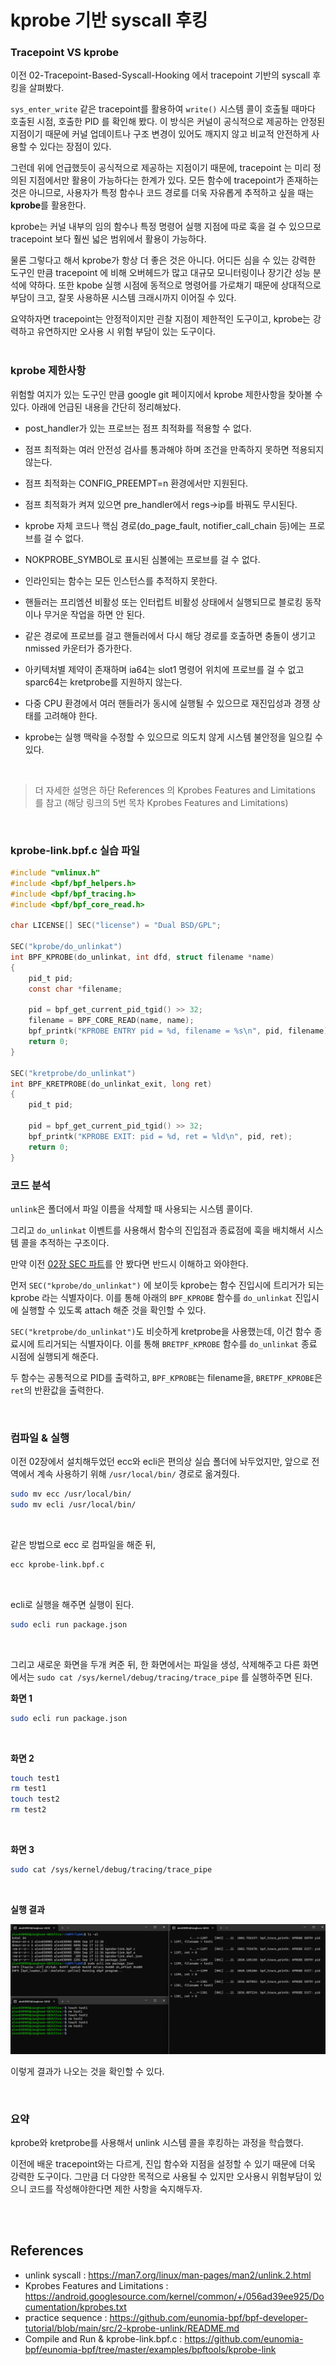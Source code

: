 # kprobe 기반 syscall 후킹

### Tracepoint VS kprobe

이전 02-Tracepoint-Based-Syscall-Hooking 에서 tracepoint 기반의 syscall 후킹을 살펴봤다.  

`sys_enter_write` 같은 tracepoint를 활용하여 `write()` 시스템 콜이 호출될 때마다 호출된 시점, 호출한 PID 를 확인해 봤다. 이 방식은 커널이 공식적으로 제공하는 안정된 지점이기 때문에 커널 업데이트나 구조 변경이 있어도 깨지지 않고 비교적 안전하게 사용할 수 있다는 장점이 있다.  

그런데 위에 언급했듯이 공식적으로 제공하는 지점이기 때문에, tracepoint 는 미리 정의된 지점에서만 활용이 가능하다는 한계가 있다. 모든 함수에 tracepoint가 존재하는 것은 아니므로, 사용자가 특정 함수나 코드 경로를 더욱 자유롭게 추적하고 싶을 때는 **kprobe**를 활용한다.  

kprobe는 커널 내부의 임의 함수나 특정 명령어 실행 지점에 따로 훅을 걸 수 있으므로 tracepoint 보다 훨씬 넓은 범위에서 활용이 가능하다.  

물론 그렇다고 해서 kprobe가 항상 더 좋은 것은 아니다. 어디든 심을 수 있는 강력한 도구인 만큼 tracepoint 에 비해 오버헤드가 많고 대규모 모니터링이나 장기간 성능 분석에 약하다. 또한 kpobe 실행 시점에 동적으로 명령어를 가로채기 때문에 상대적으로 부담이 크고, 잘못 사용하묜 시스템 크래시까지 이어질 수 있다.  

요약하자면 tracepoint는 안정적이지만 괸찰 지점이 제한적인 도구이고, kprobe는 강력하고 유연하지만  오사용 시 위험 부담이 있는 도구이다.   
<br>

### kprobe 제한사항  
위험할 여지가 있는 도구인 만큼 google git 페이지에서 kprobe 제한사항을 찾아볼 수 있다. 아래에 언급된 내용을 간단히 정리해놨다.  

- post_handler가 있는 프로브는 점프 최적화를 적용할 수 없다.

- 점프 최적화는 여러 안전성 검사를 통과해야 하며 조건을 만족하지 못하면 적용되지 않는다.

- 점프 최적화는 CONFIG_PREEMPT=n 환경에서만 지원된다.

- 점프 최적화가 켜져 있으면 pre_handler에서 regs->ip를 바꿔도 무시된다.

- kprobe 자체 코드나 핵심 경로(do_page_fault, notifier_call_chain 등)에는 프로브를 걸 수 없다.

- NOKPROBE_SYMBOL로 표시된 심볼에는 프로브를 걸 수 없다.

- 인라인되는 함수는 모든 인스턴스를 추적하지 못한다.

- 핸들러는 프리엠션 비활성 또는 인터럽트 비활성 상태에서 실행되므로 블로킹 동작이나 무거운 작업을 하면 안 된다.

- 같은 경로에 프로브를 걸고 핸들러에서 다시 해당 경로를 호출하면 충돌이 생기고 nmissed 카운터가 증가한다.

- 아키텍처별 제약이 존재하며 ia64는 slot1 명령어 위치에 프로브를 걸 수 없고 sparc64는 kretprobe를 지원하지 않는다.

- 다중 CPU 환경에서 여러 핸들러가 동시에 실행될 수 있으므로 재진입성과 경쟁 상태를 고려해야 한다.

- kprobe는 실행 맥락을 수정할 수 있으므로 의도치 않게 시스템 불안정을 일으킬 수 있다. 

<br>

> 더 자세한 설명은 하단 References 의 Kprobes Features and Limitations 를 참고 (해당 링크의 5번 목차 Kprobes Features and Limitations)

<br>

### kprobe-link.bpf.c 실습 파일
```c
#include "vmlinux.h"
#include <bpf/bpf_helpers.h>
#include <bpf/bpf_tracing.h>
#include <bpf/bpf_core_read.h>

char LICENSE[] SEC("license") = "Dual BSD/GPL";

SEC("kprobe/do_unlinkat")
int BPF_KPROBE(do_unlinkat, int dfd, struct filename *name)
{
    pid_t pid;
    const char *filename;

    pid = bpf_get_current_pid_tgid() >> 32;
    filename = BPF_CORE_READ(name, name);
    bpf_printk("KPROBE ENTRY pid = %d, filename = %s\n", pid, filename);
    return 0;
}

SEC("kretprobe/do_unlinkat")
int BPF_KRETPROBE(do_unlinkat_exit, long ret)
{
    pid_t pid;

    pid = bpf_get_current_pid_tgid() >> 32;
    bpf_printk("KPROBE EXIT: pid = %d, ret = %ld\n", pid, ret);
    return 0;
}
```


### 코드 분석
`unlink`은 폴더에서 파일 이름을 삭제할 때 사용되는 시스템 콜이다.  

그리고 `do_unlinkat` 이벤트를 사용해서 함수의 진입점과 종료점에 훅을 배치해서 시스템 콜을 추적하는 구조이다.  

만약 이전 [02장 SEC 파트](https://github.com/jhwkpdnpwanf/eBPF-study/blob/main/week1/02-Tracepoint-Based-Syscall-Hooking.md#sec)를 안 봤다면 반드시 이해하고 와야한다.  


먼저 `SEC("kprobe/do_unlinkat")` 에 보이듯 kprobe는 함수 진입시에 트리거가 되는 kprobe 라는 식별자이다. 이를 통해 아래의 `BPF_KPROBE` 함수를 `do_unlinkat` 진입시에 실행할 수 있도록 attach 해준 것을 확인할 수 있다.  

`SEC("kretprobe/do_unlinkat")`도 비슷하게 kretprobe을 사용했는데, 이건 함수 종료시에 트리거되는 식별자이다. 이를 통해 `BRETPF_KPROBE` 함수를 `do_unlinkat` 종료 시점에 실행되게 해준다.  

두 함수는 공통적으로 PID를 출력하고, `BPF_KPROBE`는 filename을, `BRETPF_KPROBE`은 `ret`의 반환값을 출력한다.  


<br>

### 컴파일 & 실행  
이전 02장에서 설치해두었던 ecc와 ecli은 편의상 실습 폴더에 놔두었지만, 앞으로 전역에서 계속 사용하기 위해 `/usr/local/bin/` 경로로 옮겨줬다.  

```bash
sudo mv ecc /usr/local/bin/
sudo mv ecli /usr/local/bin/
```
<br>

같은 방법으로 ecc 로 컴파일을 해준 뒤,  
```bash
ecc kprobe-link.bpf.c
```
<br>

ecli로 실행을 해주면 실행이 된다.  
```bash
sudo ecli run package.json
```
<br>

그리고 새로운 화면을 두개 켜준 뒤, 한 화면에서는 파일을 생성, 삭제해주고 다른 화면에서는 `sudo cat /sys/kernel/debug/tracing/trace_pipe` 를 실행하주면 된다.  

**화면 1**
```bash
sudo ecli run package.json
```
<br>

**화면 2**
```bash
touch test1
rm test1
touch test2
rm test2
```
<br>

**화면 3**
```bash
sudo cat /sys/kernel/debug/tracing/trace_pipe
```
<br>

**실행 결과**

![kprobe-link.bpf.c 실행 결과](./img/03-kprobe-result.png)  

이렇게 결과가 나오는 것을 확인할 수 있다.  

<br>




### 요약
kprobe와 kretprobe를 사용해서 unlink 시스템 콜을 후킹하는 과정을 학습했다.  

이전에 배운 tracepoint와는 다르게, 진입 함수와 지점을 설정할 수 있기 때문에 더욱 강력한 도구이다. 그만큼 더 다양한 목적으로 사용될 수 있지만 오사용시 위험부담이 있으니 코드를 작성해야한다면 제한 사항을 숙지해두자.  






<br>
<br>

## References
- unlink syscall : https://man7.org/linux/man-pages/man2/unlink.2.html
- Kprobes Features and Limitations : https://android.googlesource.com/kernel/common/+/056ad39ee925/Documentation/kprobes.txt
-  practice sequence : https://github.com/eunomia-bpf/bpf-developer-tutorial/blob/main/src/2-kprobe-unlink/README.md
-  Compile and Run & kprobe-link.bpf.c : https://github.com/eunomia-bpf/eunomia-bpf/tree/master/examples/bpftools/kprobe-link